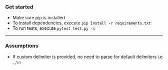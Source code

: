 ### Get started

- Make sure pip is installed
- To install dependencies, execute ```pip install -r requirements.txt```
- To run tests, execute ```pytest test.py -s```
---
### Assumptions

- If custom delimiter is provided, no need to parse for default delimiters i.e ```,```,```\n```